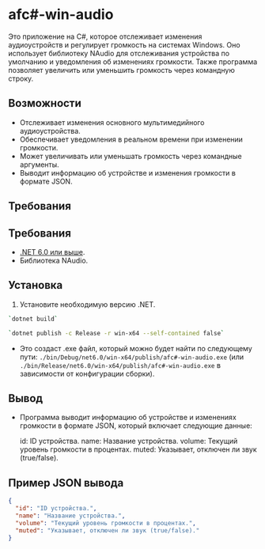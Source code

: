 # afc#-win-audio

Это приложение на C#, которое отслеживает изменения аудиоустройств и регулирует громкость на системах Windows. Оно использует библиотеку NAudio для отслеживания устройства по умолчанию и уведомления об изменениях громкости. Также программа позволяет увеличить или уменьшить громкость через командную строку.

## Возможности

- Отслеживает изменения основного мультимедийного аудиоустройства.
- Обеспечивает уведомления в реальном времени при изменении громкости.
- Может увеличивать или уменьшать громкость через командные аргументы.
- Выводит информацию об устройстве и изменения громкости в формате JSON.

## Требования

## Требования

- [.NET 6.0 или выше](https://dotnet.microsoft.com/download/dotnet/6.0).
- Библиотека NAudio.

## Установка

1. Установите необходимую версию .NET.
  ```bash
  `dotnet build`
  ```
  ```bash
  `dotnet publish -c Release -r win-x64 --self-contained false`
  ```


- Это создаст .exe файл, который можно будет найти по следующему пути: `./bin/Debug/net6.0/win-x64/publish/afc#-win-audio.exe` (или `./bin/Release/net6.0/win-x64/publish/afc#-win-audio.exe` в зависимости от конфигурации сборки).

## Вывод

- Программа выводит информацию об устройстве и изменениях громкости в формате JSON, который включает следующие данные:

  id: ID устройства.
  name: Название устройства.
  volume: Текущий уровень громкости в процентах.
  muted: Указывает, отключен ли звук (true/false).

## Пример JSON вывода

```json
{
  "id": "ID устройства.",
  "name": "Название устройства.",
  "volume": "Текущий уровень громкости в процентах.",
  "muted": "Указывает, отключен ли звук (true/false)."
}
```